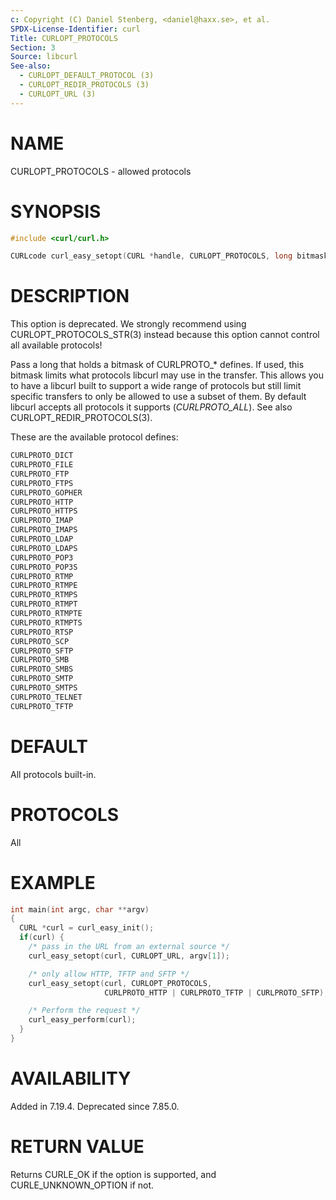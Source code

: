 ```yaml
---
c: Copyright (C) Daniel Stenberg, <daniel@haxx.se>, et al.
SPDX-License-Identifier: curl
Title: CURLOPT_PROTOCOLS
Section: 3
Source: libcurl
See-also:
  - CURLOPT_DEFAULT_PROTOCOL (3)
  - CURLOPT_REDIR_PROTOCOLS (3)
  - CURLOPT_URL (3)
---
```


# NAME

CURLOPT_PROTOCOLS - allowed protocols

# SYNOPSIS

~~~c
#include <curl/curl.h>

CURLcode curl_easy_setopt(CURL *handle, CURLOPT_PROTOCOLS, long bitmask);
~~~

# DESCRIPTION

This option is deprecated. We strongly recommend using
CURLOPT_PROTOCOLS_STR(3) instead because this option cannot control all
available protocols!

Pass a long that holds a bitmask of CURLPROTO_* defines. If used, this bitmask
limits what protocols libcurl may use in the transfer. This allows you to have
a libcurl built to support a wide range of protocols but still limit specific
transfers to only be allowed to use a subset of them. By default libcurl
accepts all protocols it supports (*CURLPROTO_ALL*). See also
CURLOPT_REDIR_PROTOCOLS(3).

These are the available protocol defines:
~~~c
CURLPROTO_DICT
CURLPROTO_FILE
CURLPROTO_FTP
CURLPROTO_FTPS
CURLPROTO_GOPHER
CURLPROTO_HTTP
CURLPROTO_HTTPS
CURLPROTO_IMAP
CURLPROTO_IMAPS
CURLPROTO_LDAP
CURLPROTO_LDAPS
CURLPROTO_POP3
CURLPROTO_POP3S
CURLPROTO_RTMP
CURLPROTO_RTMPE
CURLPROTO_RTMPS
CURLPROTO_RTMPT
CURLPROTO_RTMPTE
CURLPROTO_RTMPTS
CURLPROTO_RTSP
CURLPROTO_SCP
CURLPROTO_SFTP
CURLPROTO_SMB
CURLPROTO_SMBS
CURLPROTO_SMTP
CURLPROTO_SMTPS
CURLPROTO_TELNET
CURLPROTO_TFTP
~~~

# DEFAULT

All protocols built-in.

# PROTOCOLS

All

# EXAMPLE

~~~c
int main(int argc, char **argv)
{
  CURL *curl = curl_easy_init();
  if(curl) {
    /* pass in the URL from an external source */
    curl_easy_setopt(curl, CURLOPT_URL, argv[1]);

    /* only allow HTTP, TFTP and SFTP */
    curl_easy_setopt(curl, CURLOPT_PROTOCOLS,
                     CURLPROTO_HTTP | CURLPROTO_TFTP | CURLPROTO_SFTP);

    /* Perform the request */
    curl_easy_perform(curl);
  }
}
~~~

# AVAILABILITY

Added in 7.19.4. Deprecated since 7.85.0.

# RETURN VALUE

Returns CURLE_OK if the option is supported, and CURLE_UNKNOWN_OPTION if not.
